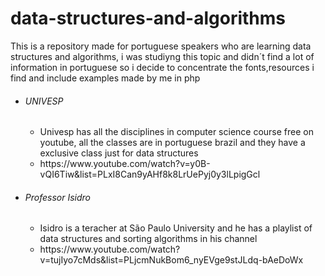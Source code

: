 # data-structures-and-algorithms
This is a repository made for portuguese speakers who are learning data structures and algorithms,
i was studiyng this topic and didn´t find a lot of information in portuguese 
so i decide to concentrate the fonts,resources i find and include examples made by me in php

<ul>
  <li><h6>UNIVESP</h6></li>
  <ul>
    <li>Univesp has all the disciplines in computer science course free on youtube,
    all the classes are in portuguese brazil and they have a exclusive class just for data structures</li>
    <li>https://www.youtube.com/watch?v=y0B-vQI6Tiw&list=PLxI8Can9yAHf8k8LrUePyj0y3lLpigGcl</li>
  </ul>
  
  <li><h6>Professor Isidro</h6></li>
  <ul>
    <li>Isidro is a teracher at São Paulo University and he has a playlist of data structures and sorting algorithms in his channel</li>
    <li>https://www.youtube.com/watch?v=tujIyo7cMds&list=PLjcmNukBom6_nyEVge9stJLdq-bAeDoWx</li>
  </ul>
</ul>

